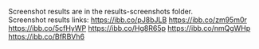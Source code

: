 Screenshot results are in the results-screenshots folder. <br/>
Screenshot results links:
https://ibb.co/pJ8bJLB
https://ibb.co/zm95m0r
https://ibb.co/5cfHyWP
https://ibb.co/Hg8R65p
https://ibb.co/nmQgWHp
https://ibb.co/BfRBVh6
